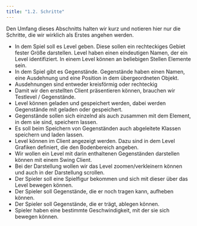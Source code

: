 ```yaml
---
title: "1.2. Schritte"
---
```


Den Umfang dieses Abschnitts halten wir kurz und notieren hier nur die Schritte, die wir wirklich als Erstes angehen werden.

- In dem Spiel soll es Level geben. Diese sollen ein rechteckiges Gebiet fester Größe darstellen. Level haben einen eindeutigen Namen, der ein Level identifiziert. In einem Level können an beliebigen Stellen Elemente sein.
- In dem Spiel gibt es Gegenstände. Gegenstände haben einen Namen, eine Ausdehnung und eine Position in dem übergeordneten Objekt.
- Ausdehnungen sind entweder kreisförmig oder rechteckig
- Damit wir den erstellten Client präsentieren können, brauchen wir Testlevel / Gegenstände.
- Level können geladen und gespeichert werden, dabei werden Gegenstände mit geladen oder gespeichert.
- Gegenstände sollen sich einzelnd als auch zusammen mit dem Element, in dem sie sind, speichern lassen.
- Es soll beim Speichern von Gegenständen auch abgeleitete Klassen speichern und laden lassen.
- Level können im Client angezeigt werden. Dazu sind in dem Level Grafiken definiert, die den Bodenbereich angeben.
- Wir wollen ein Level mit darin enthaltenen Gegenständen darstellen können mit einem Swing Client.
- Bei der Darstellung wollen wir das Level zoomen/verkleinern können und auch in der Darstellung scrollen.
- Der Spieler soll eine Spielfigur bekommen und sich mit dieser über das Level bewegen können.
- Der Spieler soll Gegenstände, die er noch tragen kann, aufheben können.
- Der Spieler soll Gegenstände, die er trägt, ablegen können.
- Spieler haben eine bestimmte Geschwindigkeit, mit der sie sich bewegen können.
